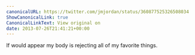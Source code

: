 ```yaml
---
canonicalURL: https://twitter.com/jmjordan/status/360877525326508034
ShowCanonicalLink: true
CanonicalLinkText: View original on
date: 2013-07-26T21:41:21+00:00
---
```

If would appear my body is rejecting all of my favorite things.